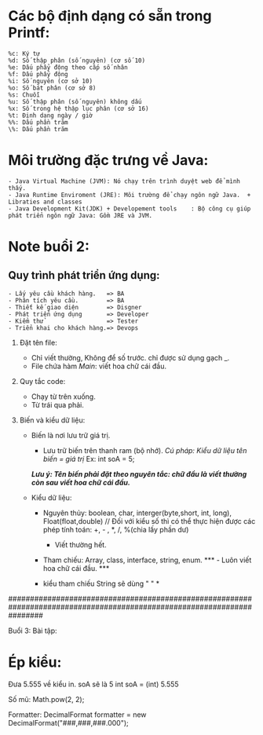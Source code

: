 # Các bộ định dạng có sẵn trong Printf:

    %c: Ký tự
    %d: Số thập phân (số nguyên) (cơ số 10)
    %e: Dấu phẩy động theo cấp số nhân
    %f: Dấu phẩy động
    %i: Số nguyên (cơ sở 10)
    %o: Số bát phân (cơ sở 8)
    %s: Chuỗi
    %u: Số thập phân (số nguyên) không dấu
    %x: Số trong hệ thập lục phân (cơ sở 16)
    %t: Định dạng ngày / giờ
    %%: Dấu phần trăm
    \%: Dấu phần trăm

# Môi trường đặc trưng về Java:
    - Java Virtual Machine (JVM): Nó chạy trên trình duyệt web để mình thấy.
    - Java Runtime Enviroment (JRE): Môi trường để chạy ngôn ngữ Java.  + Libraties and classes
    - Java Development Kit(JDK) + Developement tools    : Bộ công cụ giúp phát triển ngôn ngữ Java: Gồm JRE và JVM. 
# Note buổi 2:
## Quy trình phát triển ứng dụng:   
    - Lấy yêu cầu khách hàng.   => BA
    - Phân tích yêu cầu.        => BA
    - Thiết kế giao diện        => Disgner
    - Phát triển ứng dụng       => Developer
    - Kiểm thử                  => Tester
    - Triển khai cho khách hàng.=> Devops

1. Đặt tên file:
    - Chỉ viết thường, Không để số trước. chỉ được sử dụng gạch _.
    - File chứa hàm *Main*: viết hoa chữ cái đầu. 

2. Quy tắc code:
    - Chạy từ trên xuống.
    - Từ trái qua phải.


3. Biến và kiểu dữ liệu:
    - Biến là nơi lưu trữ giá trị. 
        - Lưu trữ biến trên thanh ram (bộ nhớ).
        *Cú pháp: Kiểu dữ liệu tên biến = giá trị*
        Ex: int soA = 5;

        ***Lưu ý: Tên biến phải đặt theo nguyên tắc: chữ đầu là viết thường còn sau viết hoa chữ cái đầu.***

    - Kiểu dữ liệu:
        - Nguyên thủy: boolean, char, interger(byte,short, int, long), Float(float,double)
            // Đối với kiểu số thì có thể thực hiện được các phép tính toán: +, - , *, /, %(chia lấy phần dư)
            - Viết thường hết. 

        - Tham chiếu: Array, class, interface, string, enum. 
***            - Luôn viết hoa chữ cái đầu.  ***

        <!-- char kiTu = 'a';
		String loiChao = "Hello Java script"; -->
        * kiểu tham chiếu String sẽ dùng " " *

########################################################################################################################

Buổi 3: Bài tập: 

# Ép kiểu:
Đưa 5.555 về kiểu in. soA sẽ là 5
    int soA = (int) 5.555

Số mũ:
    Math.pow(2, 2);

Formatter:
		DecimalFormat formatter = new DecimalFormat("###,###,###.000");
